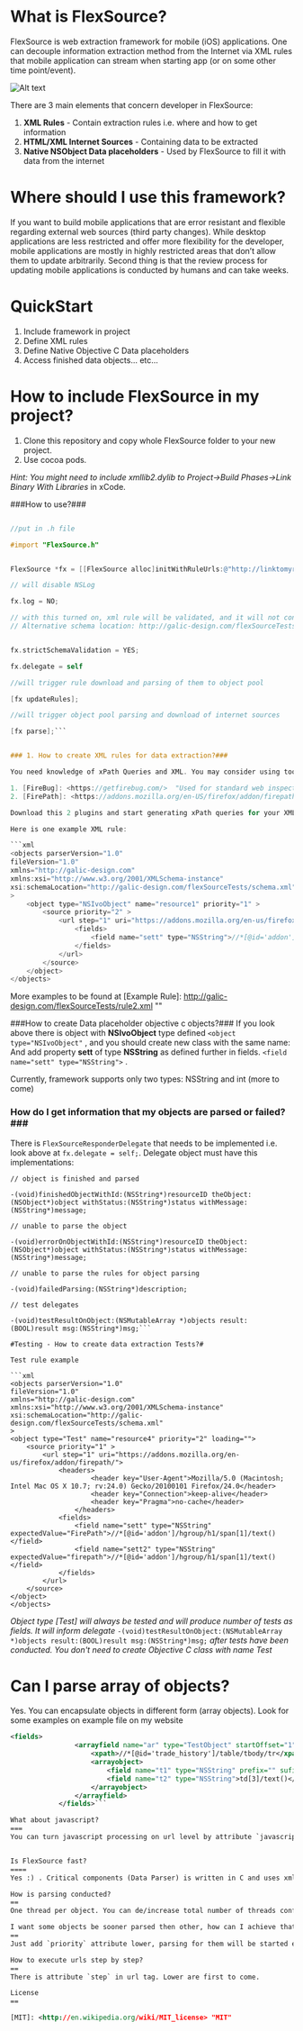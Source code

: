 What is FlexSource?
================

FlexSource is web extraction framework for mobile (iOS) applications. One can decouple information extraction method from the Internet via XML rules that mobile application can stream when starting app (or on some other time point/event). 



![Alt text](http://galic-design.com/flexSourceTests/shot.png)



There are 3 main elements that concern developer in FlexSource:

1. **XML Rules** - Contain extraction rules i.e. where and how to get information
2. **HTML/XML Internet Sources** - Containing data to be extracted
3. **Native NSObject Data placeholders** - Used by FlexSource to fill it with data from the internet

Where should I use this framework?
=======================
If you want to build mobile applications that are error resistant and flexible regarding external web sources (third party changes). While desktop applications are less restricted and offer more flexibility for the developer, mobile applications are mostly in highly restricted areas that don’t allow them to update arbitrarily. Second thing is that the review process for updating mobile applications is conducted by humans and can take weeks. 

QuickStart
========
1. Include framework in project
2. Define XML rules
3. Define Native Objective C Data placeholders
4. Access finished data objects... etc...


How to include FlexSource in my project?
=======================

1. Clone this repository and copy whole FlexSource folder to your new project. 
2. Use cocoa pods.

*Hint: You might need to include xmllib2.dylib to Project->Build Phases->Link Binary With Libraries* in xCode.
 
###How to use?###

```objective-c

//put in .h file

#import "FlexSource.h"


FlexSource *fx = [[FlexSource alloc]initWithRuleUrls:@"http://linktomyrule.com/rule.xml"]; 

// will disable NSLog 

fx.log = NO; 

// with this turned on, xml rule will be validated, and it will not continue if it is not xsd valid (you may find schema file in project FlexSource/Supporting Files/ruleSchema.xsd)
// Alternative schema location: http://galic-design.com/flexSourceTests/schema.xml 


fx.strictSchemaValidation = YES;

fx.delegate = self

//will trigger rule download and parsing of them to object pool

[fx updateRules];

//will trigger object pool parsing and download of internet sources

[fx parse];```


### 1. How to create XML rules for data extraction?###

You need knowledge of xPath Queries and XML. You may consider using tools - FireFox plugins:

1. [FireBug]: <https://getfirebug.com/>  "Used for standard web inspection"
2. [FirePath]: <https://addons.mozilla.org/en-US/firefox/addon/firepath/>  "Used to generate xPath direct in website"

Download this 2 plugins and start generating xPath queries for your XML rules.

Here is one example XML rule:

```xml
<objects parserVersion="1.0" 
fileVersion="1.0"
xmlns="http://galic-design.com"
xmlns:xsi="http://www.w3.org/2001/XMLSchema-instance"
xsi:schemaLocation="http://galic-design.com/flexSourceTests/schema.xml"
>
    <object type="NSIvoObject" name="resource1" priority="1" >		
        <source priority="2" >
            <url step="1" uri="https://addons.mozilla.org/en-us/firefox/addon/firepath/">
                <fields>
                    <field name="sett" type="NSString">//*[@id='addon']/hgroup/h1/span[1]/text()</field>
                </fields>
            </url>
        </source>
    </object>
</objects>
```

More examples to be found at 
[Example Rule]: <http://galic-design.com/flexSourceTests/rule2.xml> ""


###How to create Data placeholder objective c objects?###
If you look above there is object with **NSIvoObject** type defined `<object type="NSIvoObject"` , and you should create new class with the same name:
And add property **sett** of type **NSString** as defined further in fields. `<field name="sett" type="NSString">` .

Currently, framework supports only two types: NSString and int (more to come)

### How do I get information that my objects are parsed or failed?###

There is `FlexSourceResponderDelegate` that needs to be implemented i.e. look above at `fx.delegate = self;`. Delegate object must have this implementations:

```smalltalk 
// object is finished and parsed

-(void)finishedObjectWithId:(NSString*)resourceID theObject:(NSObject*)object withStatus:(NSString*)status withMessage:(NSString*)message;

// unable to parse the object

-(void)errorOnObjectWithId:(NSString*)resourceID theObject:(NSObject*)object withStatus:(NSString*)status withMessage:(NSString*)message;

// unable to parse the rules for object parsing

-(void)failedParsing:(NSString*)description;

// test delegates

-(void)testResultOnObject:(NSMutableArray *)objects result:(BOOL)result msg:(NSString*)msg;```

#Testing - How to create data extraction Tests?#

Test rule example

```xml
<objects parserVersion="1.0" 
fileVersion="1.0"
xmlns="http://galic-design.com"
xmlns:xsi="http://www.w3.org/2001/XMLSchema-instance"
xsi:schemaLocation="http://galic-design.com/flexSourceTests/schema.xml"
>
<object type="Test" name="resource4" priority="2" loading="">
    <source priority="1" >
        <url step="1" uri="https://addons.mozilla.org/en-us/firefox/addon/firepath/">
            <headers>
					<header key="User-Agent">Mozilla/5.0 (Macintosh; Intel Mac OS X 10.7; rv:24.0) Gecko/20100101 Firefox/24.0</header>
					<header key="Connection">keep-alive</header>
					<header key="Pragma">no-cache</header>
				</headers>
            <fields>
                <field name="sett" type="NSString" expectedValue="FirePath">//*[@id='addon']/hgroup/h1/span[1]/text()</field> 
                <field name="sett2" type="NSString" expectedValue="firepath">//*[@id='addon']/hgroup/h1/span[1]/text()</field> 
            </fields>
        </url>
    </source>
</object>
</objects>
```

 *Object type [Test] will always be tested and will produce number of tests as fields. It will inform delegate* `-(void)testResultOnObject:(NSMutableArray *)objects result:(BOOL)result msg:(NSString*)msg;`
 *after tests have been conducted. You don't need to create Objective C class with name Test*

Can I parse array of objects?
===
Yes. You can encapsulate objects in different form (array objects). Look for some examples on example file on my website 

```xml
<fields>
                <arrayfield name="ar" type="TestObject" startOffset="1" endOffset="11">
                    <xpath>//*[@id='trade_history']/table/tbody/tr</xpath>
                    <arrayobject>
                        <field name="t1" type="NSString" prefix="" sufix="">td[1]/span/text()</field>
                        <field name="t2" type="NSString">td[3]/text()</field>
                    </arrayobject>
                </arrayfield>
            </fields>```

What about javascript?
===
You can turn javascript processing on url level by attribute `javascript="1"`. Additionally one could add attribute ` waitJSComputation="3"` where 3 describes number of seconds of inactivity to be waited for javaScript computation. This might be useful if javaScript uses some external network requests to get some additional data needed for that data object. Total timeout time can be set in configuration/SettingsHelper.m , default is 15 seconds. 


Is FlexSource fast?
==== 
Yes :) . Critical components (Data Parser) is written in C and uses xmllib2 to process HTML xPath queries.

How is parsing conducted?
==
One thread per object. You can de/increase total number of threads configuration/SettingsHelper.m.

I want some objects be sooner parsed then other, how can I achieve that?
==
Just add `priority` attribute lower, parsing for them will be started earlier.

How to execute urls step by step?
==
There is attribute `step` in url tag. Lower are first to come.

License
==

[MIT]: <http://en.wikipedia.org/wiki/MIT_license> "MIT"








